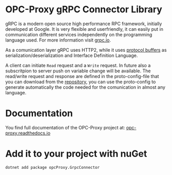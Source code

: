 # OPC-Proxy gRPC Connector Library

gRPC is a modern open source high performance RPC framework, initially 
developed at Google. It is very flexible and userfriendly, it can easily 
put in communication different services independently on the programming 
language used. For more information visit [grpc.io](https://grpc.io/).

As a comunication layer gRPC uses HTTP2, while it uses 
[protocol buffers](https://developers.google.com/protocol-buffers/)
as serialization/deserialization and Interface Definition Language.


A client can initiate ``Read`` request and a ``Write`` request. 
In future also a subscritpion to server push on variable change will be available.
The read/write request and response are defined in the proto-config-file that you can download 
from the [repository](https://github.com/opc-proxy/GrpcConnector/blob/master/opcGrpcConnect/opc.grpc.connect.proto),
you can use the proto-config to generate automatically the code needed for the comunication in almost
any language.


# Documentation

You find full documentation of the OPC-Proxy project at: [opc-proxy.readthedocs.io](https://opc-proxy.readthedocs.io/en/latest/) 


# Add it to your project with nuGet

```bash
dotnet add package opcProxy.GrpcConnector 
```

